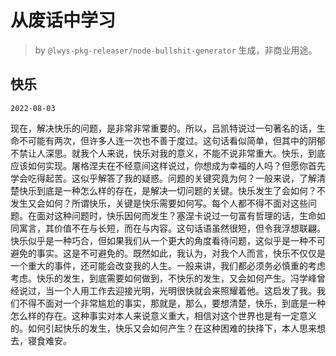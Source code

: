 # 从废话中学习

> by `@lwys-pkg-releaser/node-bullshit-generator` 生成，非商业用途。

## 快乐

`2022-08-03`

现在，解决快乐的问题，是非常非常重要的。所以，吕凯特说过一句著名的话，生命不可能有两次，但许多人连一次也不善于度过。这句话看似简单，但其中的阴郁不禁让人深思。就我个人来说，快乐对我的意义，不能不说非常重大。快乐，到底应该如何实现。屠格涅夫在不经意间这样说过，你想成为幸福的人吗？但愿你首先学会吃得起苦。这似乎解答了我的疑惑。问题的关键究竟为何？一般来说，了解清楚快乐到底是一种怎么样的存在，是解决一切问题的关键。快乐发生了会如何？不发生又会如何？所谓快乐，关键是快乐需要如何写。每个人都不得不面对这些问题。在面对这种问题时，快乐因何而发生？塞涅卡说过一句富有哲理的话，生命如同寓言，其价值不在与长短，而在与内容。这句话语虽然很短，但令我浮想联翩。快乐似乎是一种巧合，但如果我们从一个更大的角度看待问题，这似乎是一种不可避免的事实。这是不可避免的。既然如此，我认为，对我个人而言，快乐不仅仅是一个重大的事件，还可能会改变我的人生。一般来讲，我们都必须务必慎重的考虑考虑。快乐的发生，到底需要如何做到，不快乐的发生，又会如何产生。冯学峰曾经说过，当一个人用工作去迎接光明，光明很快就会来照耀着他。这启发了我。我们不得不面对一个非常尴尬的事实，那就是，那么，要想清楚，快乐，到底是一种怎么样的存在。这种事实对本人来说意义重大，相信对这个世界也是有一定意义的。如何引起快乐的发生，快乐又会如何产生？在这种困难的抉择下，本人思来想去，寝食难安。